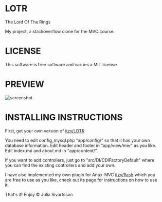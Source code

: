 LOTR
===========

The Lord Of The Rings

My project, a stackoverflow clone for the MVC course.

LICENSE
===========
This software is free software and carries a MIT license.

PREVIEW
===========

![screenshot](http://i62.tinypic.com/zkh8ir.png)



INSTALLING INSTRUCTIONS
==========

First, get your own version of [itzy/LOTR](https://github.com/itzy/LOTR)

You need to edit config_mysql.php "app/config/" so that it has your own database information.
Edit header and footer in "app/view/me/" as you like.
Edit index.md and about.md in "app/content/".

If you want to add controllers, just go to "src/DI/CDIFactoryDefault" where you can find the existing controllers and add your own.

I have also implemented my own plugin for Anax-MVC [itzy/flash](https://github.com/itzy/flash) which you are free to use as you like, check out its page for instructions on how to use it. 


That's it!
Enjoy © Julia Sivartsson
